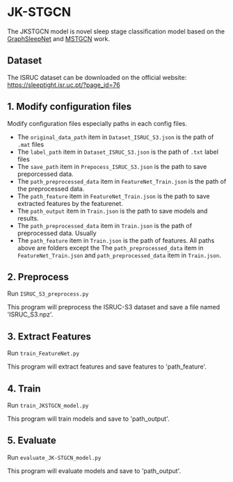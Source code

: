 # JK-STGCN

The JKSTGCN model is novel sleep stage classification model based on the [GraphSleepNet](https://github.com/ziyujia/GraphSleepNet) and [MSTGCN](https://github.com/ziyujia/MSTGCN) work.

## Dataset
The ISRUC dataset can be downloaded on the official website: https://sleeptight.isr.uc.pt/?page_id=76

## 1. Modify configuration files
Modify configuration files especially paths in each config files.
- The `original_data_path` item in `Dataset_ISRUC_S3.json` is the path of `.mat` files
- The `label_path` item in `Dataset_ISRUC_S3.json` is the path of `.txt` label files
- The `save_path` item in `Prepocess_ISRUC_S3.json` is the path to save preporcessed data.
- The `path_preprocessed_data` item in `FeatureNet_Train.json` is the path of the preprocessed data.
- The `path_feature` item in `FeatureNet_Train.json` is the path to save extracted features by the featurenet.
- The `path_output` item in `Train.json` is the path to save models and results.
- The `path_preprocessed_data` item in `Train.json` is the path of preprocessed data. Usually 
- The `path_feature` item  in `Train.json` is the path of features.
All paths above are folders except the The `path_preprocessed_data` item in `FeatureNet_Train.json` and `path_preprocessed_data` item in `Train.json`.

## 2. Preprocess
Run `ISRUC_S3_preprocess.py`

This program will preprocess the ISRUC-S3 dataset and save a file named 'ISRUC_S3.npz'.

## 3. Extract Features
Run `train_FeatureNet.py`

This program will extract features and save features to 'path_feature'.

## 4. Train
Run `train_JKSTGCN_model.py`

This program will train models and save to 'path_output'.

## 5. Evaluate
Run `evaluate_JK-STGCN_model.py`

This program will evaluate models and save to 'path_output'.
